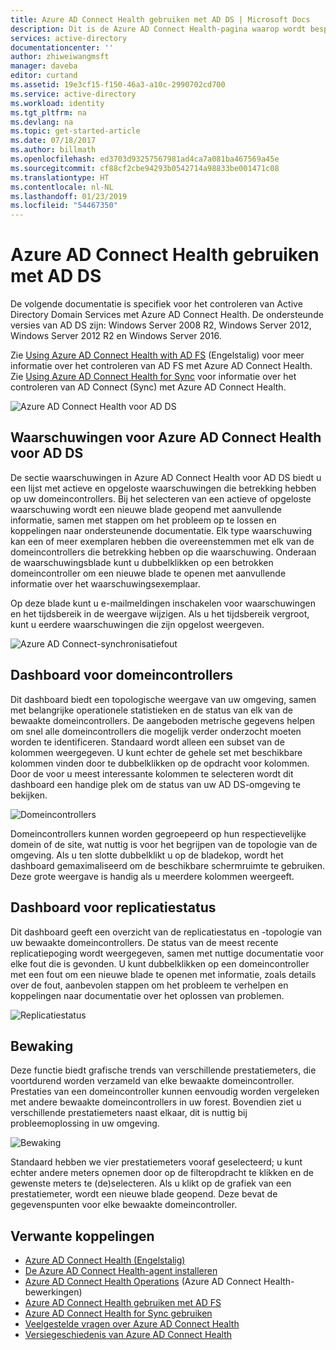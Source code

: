```yaml
---
title: Azure AD Connect Health gebruiken met AD DS | Microsoft Docs
description: Dit is de Azure AD Connect Health-pagina waarop wordt besproken hoe AD DS kunt controleren.
services: active-directory
documentationcenter: ''
author: zhiweiwangmsft
manager: daveba
editor: curtand
ms.assetid: 19e3cf15-f150-46a3-a10c-2990702cd700
ms.service: active-directory
ms.workload: identity
ms.tgt_pltfrm: na
ms.devlang: na
ms.topic: get-started-article
ms.date: 07/18/2017
ms.author: billmath
ms.openlocfilehash: ed3703d93257567981ad4ca7a081ba467569a45e
ms.sourcegitcommit: cf88cf2cbe94293b0542714a98833be001471c08
ms.translationtype: HT
ms.contentlocale: nl-NL
ms.lasthandoff: 01/23/2019
ms.locfileid: "54467350"
---
```

# <a name="using-azure-ad-connect-health-with-ad-ds"></a>Azure AD Connect Health gebruiken met AD DS
De volgende documentatie is specifiek voor het controleren van Active Directory Domain Services met Azure AD Connect Health. De ondersteunde versies van AD DS zijn: Windows Server 2008 R2, Windows Server 2012, Windows Server 2012 R2 en Windows Server 2016.

Zie [Using Azure AD Connect Health with AD FS](how-to-connect-health-adfs.md) (Engelstalig) voor meer informatie over het controleren van AD FS met Azure AD Connect Health. Zie [Using Azure AD Connect Health for Sync](how-to-connect-health-sync.md) voor informatie over het controleren van AD Connect (Sync) met Azure AD Connect Health.

![Azure AD Connect Health voor AD DS](./media/how-to-connect-health-adds/domainservicesnapshot.PNG)

## <a name="alerts-for-azure-ad-connect-health-for-ad-ds"></a>Waarschuwingen voor Azure AD Connect Health voor AD DS
De sectie waarschuwingen in Azure AD Connect Health voor AD DS biedt u een lijst met actieve en opgeloste waarschuwingen die betrekking hebben op uw domeincontrollers. Bij het selecteren van een actieve of opgeloste waarschuwing wordt een nieuwe blade geopend met aanvullende informatie, samen met stappen om het probleem op te lossen en koppelingen naar ondersteunende documentatie. Elk type waarschuwing kan een of meer exemplaren hebben die overeenstemmen met elk van de domeincontrollers die betrekking hebben op die waarschuwing. Onderaan de waarschuwingsblade kunt u dubbelklikken op een betrokken domeincontroller om een nieuwe blade te openen met aanvullende informatie over het waarschuwingsexemplaar.

Op deze blade kunt u e-mailmeldingen inschakelen voor waarschuwingen en het tijdsbereik in de weergave wijzigen. Als u het tijdsbereik vergroot, kunt u eerdere waarschuwingen die zijn opgelost weergeven.

![Azure AD Connect-synchronisatiefout](./media/how-to-connect-health-adds/aadconnect-health-adds-alerts.png)

## <a name="domain-controllers-dashboard"></a>Dashboard voor domeincontrollers
Dit dashboard biedt een topologische weergave van uw omgeving, samen met belangrijke operationele statistieken en de status van elk van de bewaakte domeincontrollers. De aangeboden metrische gegevens helpen om snel alle domeincontrollers die mogelijk verder onderzocht moeten worden te identificeren. Standaard wordt alleen een subset van de kolommen weergegeven. U kunt echter de gehele set met beschikbare kolommen vinden door te dubbelklikken op de opdracht voor kolommen. Door de voor u meest interessante kolommen te selecteren wordt dit dashboard een handige plek om de status van uw AD DS-omgeving te bekijken.

![Domeincontrollers](./media/how-to-connect-health-adds/aadconnect-health-adds-domainsandsites-dashboard.png)

Domeincontrollers kunnen worden gegroepeerd op hun respectievelijke domein of de site, wat nuttig is voor het begrijpen van de topologie van de omgeving. Als u ten slotte dubbelklikt u op de bladekop, wordt het dashboard gemaximaliseerd om de beschikbare schermruimte te gebruiken. Deze grote weergave is handig als u meerdere kolommen weergeeft.

## <a name="replication-status-dashboard"></a>Dashboard voor replicatiestatus
Dit dashboard geeft een overzicht van de replicatiestatus en -topologie van uw bewaakte domeincontrollers. De status van de meest recente replicatiepoging wordt weergegeven, samen met nuttige documentatie voor elke fout die is gevonden. U kunt dubbelklikken op een domeincontroller met een fout om een nieuwe blade te openen met informatie, zoals details over de fout, aanbevolen stappen om het probleem te verhelpen en koppelingen naar documentatie over het oplossen van problemen.

![Replicatiestatus](./media/how-to-connect-health-adds/aadconnect-health-adds-replication.png)

## <a name="monitoring"></a>Bewaking
Deze functie biedt grafische trends van verschillende prestatiemeters, die voortdurend worden verzameld van elke bewaakte domeincontroller. Prestaties van een domeincontroller kunnen eenvoudig worden vergeleken met andere bewaakte domeincontrollers in uw forest. Bovendien ziet u verschillende prestatiemeters naast elkaar, dit is nuttig bij probleemoplossing in uw omgeving.

![Bewaking](./media/how-to-connect-health-adds/aadconnect-health-adds-monitoring.png)

Standaard hebben we vier prestatiemeters vooraf geselecteerd; u kunt echter andere meters opnemen door op de filteropdracht te klikken en de gewenste meters te (de)selecteren. Als u klikt op de grafiek van een prestatiemeter, wordt een nieuwe blade geopend. Deze bevat de gegevenspunten voor elke bewaakte domeincontroller.

## <a name="related-links"></a>Verwante koppelingen
* [Azure AD Connect Health (Engelstalig)](whatis-hybrid-identity-health.md)
* [De Azure AD Connect Health-agent installeren](how-to-connect-health-agent-install.md)
* [Azure AD Connect Health Operations](how-to-connect-health-operations.md) (Azure AD Connect Health-bewerkingen)
* [Azure AD Connect Health gebruiken met AD FS](how-to-connect-health-adfs.md)
* [Azure AD Connect Health for Sync gebruiken](how-to-connect-health-sync.md)
* [Veelgestelde vragen over Azure AD Connect Health](reference-connect-health-faq.md)
* [Versiegeschiedenis van Azure AD Connect Health](reference-connect-health-version-history.md)

